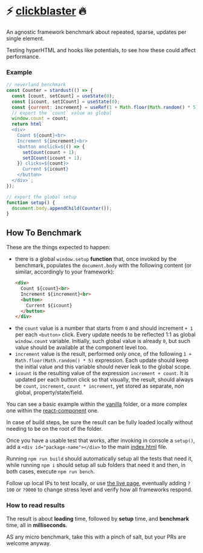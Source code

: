 # ⚡️ [clickblaster](https://webreflection.github.io/clickblaster/) 🔥

An agnostic framework benchmark about repeated, sparse, updates per single element.

Testing hyperHTML and hooks like potentials, to see how these could affect performance.

### Example

```js
// neverland benchmark
const Counter = stardust(() => {
  const [count, setCount] = useState(0);
  const [icount, setICount] = useState(0);
  const {current: increment} = useRef(1 + Math.floor(Math.random() * 5));
  // export the `count` value as global
  window.count = count;
  return html`
  <div>
    Count ${count}<br>
    Increment ${increment}<br>
    <button onclick=${() => {
      setCount(count + 1);
      setICount(icount + 1);
    }} clicks=${count}>
      Current ${icount}
    </button>
  </div>`;
});

// export the global setup
function setup() {
  document.body.appendChild(Counter());
}
```

## How To Benchmark

These are the things expected to happen:

  * there is a global `window.setup` **function** that, once invoked by the benchmark, populates the `document.body` with the following content (or similar, accordingly to your framework):
    ```html
    <div>
      Count ${count}<br>
      Increment ${increment}<br>
      <button>
        Current ${icount}
      </button>
    </div>
    ```
  * the `count` value is a number that starts from `0` and should increment `+ 1` per each `<button>` click. Every update needs to be reflected 1:1 as global `window.count` variable. Initially, such global value is already `0`, but such value should be available at the component level too.
  * `increment` value is the result, performed only once, of the following `1 + Math.floor(Math.random() * 5)` expression. Each update should keep the initial value and this variable should never leak to the global scope.
  * `icount` is the resulting value of the expression `increment + count`. It is updated per each button click so that visually, the result, should always be `count`, `increment`, `count * increment`, yet stored as separate, non global, property/state/field.

You can see a basic example within the [vanilla](./vanilla/) folder, or a more complex one within the [react-component](./react-component/) one.

In case of build steps, be sure the result can be fully loaded locally without needing to be on the root of the folder.

Once you have a usable test that works, after invoking in console a `setup()`, add a `<div id="package-name"></div>` to the main [index.html](./index.html) file.

Running `npm run build` should automatically setup all the tests that need it, while running `npm i` should setup all sub folders that need it and then, in both cases, execute `npm run bench`.

Follow up local IPs to test locally, or use [the live page](https://webreflection.github.io/clickblaster/), eventually adding `?100` or `?9000` to change stress level and verify how all frameworks respond.

### How to read results

The result is about **loading** time, followed by **setup** time, and **benchmark** time, all in **milliseconds**.

AS any micro benchmark, take this with a pinch of salt, but your PRs are welcome anyway.
